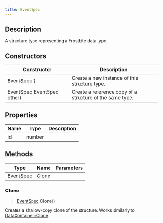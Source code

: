 ```yaml
---
title: EventSpec
---
```

## Description

A structure type representing a Frostbite data type.

## Constructors

| Constructor                | Description                                              |
| -------------------------- | -------------------------------------------------------- |
| EventSpec()                | Create a new instance of this structure type.            |
| EventSpec(EventSpec other) | Create a reference copy of a structure of the same type. |

## Properties

| Name | Type   | Description |
| ---- | ------ | ----------- |
| id   | number |             |

## Methods

| Type                   | Name            | Parameters |
| ---------------------- | --------------- | ---------- |
| [EventSpec](/vext/ref/fb/eventspec/) | [Clone](#clone) |            |

### Clone

> [EventSpec](/vext/ref/fb/eventspec/) **Clone**()

Creates a shallow-copy clone of the structure. Works similarly to [DataContainer::Clone](/vext/ref/shared/class/datacontainer#clone).
